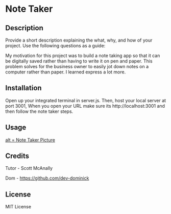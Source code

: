 # Note Taker

## Description

Provide a short description explaining the what, why, and how of your project. Use the following questions as a guide:

My motivation for this project was to build a note taking app so that it can be digitally saved rather than having to write it on pen and paper. This problem solves for the business owner to easily jot down notes on a computer rather than paper. I learned express a lot more.

## Installation

Open up your integrated terminal in server.js. Then, host your local server at port 3001, When you open your URL make sure its http://localhost:3001 and then follow the note taker steps. 

## Usage

 
[alt = Note Taker Picture](./Images/localhost_3001_notes.png)


## Credits

Tutor - Scott McAnally

Dom - https://github.com/dev-dominick

## License

MIT License